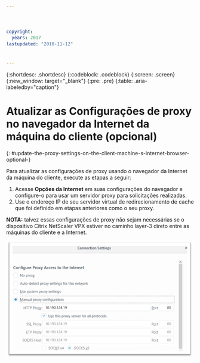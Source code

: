 ```yaml
---



copyright:
  years: 2017
lastupdated: "2018-11-12"


---
```


{:shortdesc: .shortdesc}
{:codeblock: .codeblock}
{:screen: .screen}
{:new_window: target="_blank"}
{:pre: .pre}
{:table: .aria-labeledby="caption"}

# Atualizar as Configurações de proxy no navegador da Internet da máquina do cliente (opcional)
{: #update-the-proxy-settings-on-the-client-machine-s-internet-browser-optional-}

Para atualizar as configurações de proxy usando o navegador da Internet da máquina do cliente, execute as etapas a seguir:

1. Acesse **Opções da Internet** em suas configurações do navegador e configure-o para usar um servidor proxy para solicitações realizadas. 
2. Use o endereço IP de seu servidor virtual de redirecionamento de cache que foi definido em etapas anteriores como o seu proxy. 

**NOTA:** talvez essas configurações de proxy não sejam necessárias se o dispositivo Citrix NetScaler VPX estiver no caminho layer-3 direto entre as máquinas do cliente e a Internet.

<img src="images/fp17.png" alt="drawing" style="width: 500px;"/>
